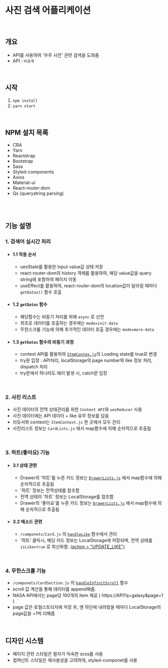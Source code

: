 # 사진 검색 어플리케이션


<br/>


## 개요
- API를 사용하여 '우주 사진' 관련 검색을 도와줌
- API : ```비공개```

<br/>

## 시작

1. ```npm install```
2. ```yarn start```

<br/>

## NPM 설치 목록

- CRA
- Yarn 
- Reactstrap 
- Bootstrap
- Sass 
- Styled-components 
- Axios 
- Material-ui
- React-router-dom 
- Qs (querystring parsing)

<br/><br/>


## 기능 설명

### 1. 검색어 실시간 처리

- #### 1.1 작동 순서

  + uesState를 활용한 Input value값 상태 저장
  + react-router-dom의 history 객체를 활용하여, 해당 value값을 query string에 포함하여 페이지 이동
  + useEffect를 활용하여, react-router-dom의 location값이 달라질 때마다 ```getDatas()``` 함수 호출


- #### 1.2 ```getDatas``` 함수
  + 해당함수는 비동기 처리를 위해 ```async``` 로 선언
  + 최초로 데이터를 호출하는 경우에는 ```mode=init-data```
  + 무한스크롤 기능에 의해 추가적인 데이터 호출 경우에는 ```mode=more-data```


- #### 1.3 ```getDatas``` 함수의 비동기 과정
  + context API를 활용하여 [```ItemContex.js```](https://github.com/jun094/react-photo-search-tutorial/blob/master/src/ItemsContext.js)의 Loading state를 true로 변경
  + try문 입장 : API처리, localStorage의 page number와 like 정보 처리, dispatch 처리
  + try문에서 하나라도 에러 발생 시, catch문 입장

<br/>

### 2. 사진 리스트
- 사진 데이터의 전역 상태관리를 위한 ```Context API```와 ```uesReducer``` 사용
- 사진 데이터에는 API 데이터 + like 유무 정보를 담음
- 리듀서와 context는 ```ItemContext.js``` 한 곳에서 모두 관리
- 사진리스트 정보는 ```CardLists.js``` 에서 map함수에 의해 순차적으로 추출됨

<br/>

### 3. 하트(좋아요) 기능

- #### 3.1 상태 관련
  + Drawer의 '하트'를 누른 카드 정보는 [```DrawerLists.js```](https://github.com/jun094/react-photo-search-tutorial/blob/master/src/componets/DrawerLists.js) 에서 map함수에 의해 순차적으로 추출됨
  + '하트' 정보는 전역상태를 참조함
  + 전역 상태의 '하트' 정보는 LocalStorage를 참조함
  + Drawer의 '좋아요'를 누른 카드 정보는 [```DrawerLists.js```](https://github.com/jun094/react-photo-search-tutorial/blob/master/src/componets/DrawerLists.js) 에서 map함수에 의해 순차적으로 추출됨

- #### 3.2 메소드 관련
  + ```/componets/Card.js``` 의 [```handleLike```](https://github.com/jun094/react-photo-search-tutorial/blob/master/src/componets/Card.js#L86) 함수에서 관리
  + '하트' 클릭시, 해당 카드 정보는 LocalStorage에 저장되며, 전역 상태를 ```isLike=true``` 로 최신화함. [(action = "UPDATE_LIKE")](https://github.com/jun094/react-photo-search-tutorial/blob/master/src/ItemsContext.js#L31)

<br/>


### 4. 무한스크롤 기능
- ```/componets/CardSection.js``` 의 [```handleInfinitScroll```](https://github.com/jun094/react-photo-search-tutorial/blob/master/src/componets/CardSection.js#L92) 함수
- scroll 값 계산을 통해 데이터를 append해줌.
- NASA API에서는 page당 100개의 item 제공 ( https://API?q=galaxy&page=1 )
- page 값은 로컬스토리지에 저장 후, 맨 하단에 내려왔을 때마다 LocalStorage의 page값을 +1씩 더해줌


<br/>

## 디자인 시스템

- 페이지 관련 스타일은 필자가 익숙한 scss를 사용
- 컴퍼넌트 스타일은 재사용성을 고려하여, styled-componet를 사용 

